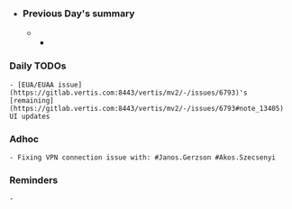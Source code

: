 - ### Previous Day's summary
	- -
### Daily TODOs
	- [EUA/EUAA issue](https://gitlab.vertis.com:8443/vertis/mv2/-/issues/6793)'s [remaining](https://gitlab.vertis.com:8443/vertis/mv2/-/issues/6793#note_13405) UI updates
### Adhoc
	- Fixing VPN connection issue with: #Janos.Gerzson #Akos.Szecsenyi
### Reminders
	-